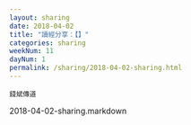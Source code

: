 ```yaml
---
layout: sharing
date: 2018-04-02
title: "讀經分享：【】"
categories: sharing
weekNum: 11
dayNum: 1
permalink: /sharing/2018-04-02-sharing.html
---
```


`錢斌傳道`

2018-04-02-sharing.markdown

